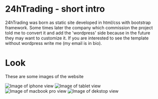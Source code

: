 # 24hTrading - short intro

24hTrading was born as static site developed in html/css with bootstrap framework. Some times later the company which commission the project told me to convert it and add the 'wordpress' side because in the future they may want to customize it. If you are interested to see the template without wordpress write me (my email is in bio).

# Look

These are some images of the website

![Image of iphone view](https://s22.postimg.cc/6wi4wsahd/smart.jpg)
![Image of tablet view](https://s22.postimg.cc/4f6dpj60h/tablet.jpg)
![Image of macbook pro view](https://s22.postimg.cc/txyq2jhup/macpro.jpg)
![Image of dekstop view](https://s22.postimg.cc/iydiqx4a9/mac.jpg)

